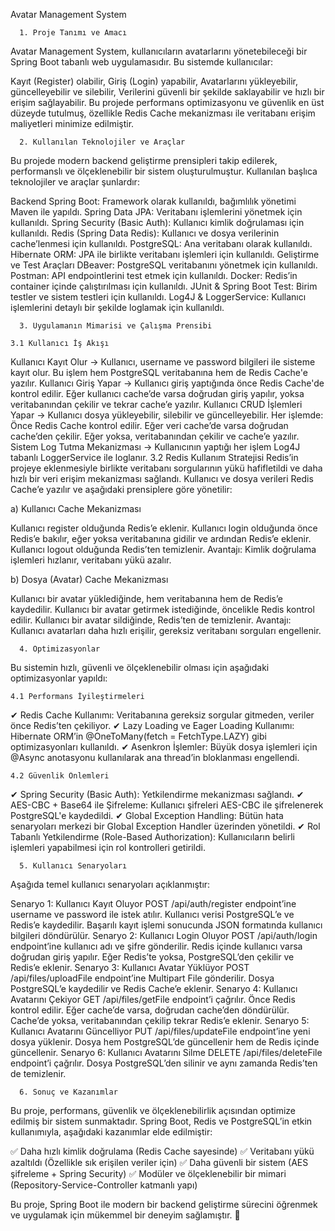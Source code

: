 Avatar Management System

      1. Proje Tanımı ve Amacı

Avatar Management System, kullanıcıların avatarlarını yönetebileceği bir Spring Boot tabanlı web uygulamasıdır. Bu sistemde kullanıcılar:

Kayıt (Register) olabilir,
Giriş (Login) yapabilir,
Avatarlarını yükleyebilir, güncelleyebilir ve silebilir,
Verilerini güvenli bir şekilde saklayabilir ve hızlı bir erişim sağlayabilir.
Bu projede performans optimizasyonu ve güvenlik en üst düzeyde tutulmuş, özellikle Redis Cache mekanizması ile veritabanı erişim maliyetleri minimize edilmiştir.

      2. Kullanılan Teknolojiler ve Araçlar

Bu projede modern backend geliştirme prensipleri takip edilerek, performanslı ve ölçeklenebilir bir sistem oluşturulmuştur. Kullanılan başlıca teknolojiler ve araçlar şunlardır:

Backend
Spring Boot: Framework olarak kullanıldı, bağımlılık yönetimi Maven ile yapıldı.
Spring Data JPA: Veritabanı işlemlerini yönetmek için kullanıldı.
Spring Security (Basic Auth): Kullanıcı kimlik doğrulaması için kullanıldı.
Redis (Spring Data Redis): Kullanıcı ve dosya verilerinin cache’lenmesi için kullanıldı.
PostgreSQL: Ana veritabanı olarak kullanıldı.
Hibernate ORM: JPA ile birlikte veritabanı işlemleri için kullanıldı.
Geliştirme ve Test Araçları
DBeaver: PostgreSQL veritabanını yönetmek için kullanıldı.
Postman: API endpointlerini test etmek için kullanıldı.
Docker: Redis’in container içinde çalıştırılması için kullanıldı.
JUnit & Spring Boot Test: Birim testler ve sistem testleri için kullanıldı.
Log4J & LoggerService: Kullanıcı işlemlerini detaylı bir şekilde loglamak için kullanıldı.
      
      3. Uygulamanın Mimarisi ve Çalışma Prensibi

    3.1 Kullanıcı İş Akışı
Kullanıcı Kayıt Olur → Kullanıcı, username ve password bilgileri ile sisteme kayıt olur. Bu işlem hem PostgreSQL veritabanına hem de Redis Cache'e yazılır.
Kullanıcı Giriş Yapar → Kullanıcı giriş yaptığında önce Redis Cache'de kontrol edilir. Eğer kullanıcı cache’de varsa doğrudan giriş yapılır, yoksa veritabanından çekilir ve tekrar cache’e yazılır.
Kullanıcı CRUD İşlemleri Yapar → Kullanıcı dosya yükleyebilir, silebilir ve güncelleyebilir. Her işlemde:
Önce Redis Cache kontrol edilir.
Eğer veri cache’de varsa doğrudan cache’den çekilir.
Eğer yoksa, veritabanından çekilir ve cache’e yazılır.
Sistem Log Tutma Mekanizması → Kullanıcının yaptığı her işlem Log4J tabanlı LoggerService ile loglanır.
3.2 Redis Kullanım Stratejisi
Redis’in projeye eklenmesiyle birlikte veritabanı sorgularının yükü hafifletildi ve daha hızlı bir veri erişim mekanizması sağlandı. Kullanıcı ve dosya verileri Redis Cache’e yazılır ve aşağıdaki prensiplere göre yönetilir:

  a) Kullanıcı Cache Mekanizması

Kullanıcı register olduğunda Redis’e eklenir.
Kullanıcı login olduğunda önce Redis’e bakılır, eğer yoksa veritabanına gidilir ve ardından Redis’e eklenir.
Kullanıcı logout olduğunda Redis’ten temizlenir.
Avantajı: Kimlik doğrulama işlemleri hızlanır, veritabanı yükü azalır.
  
  b) Dosya (Avatar) Cache Mekanizması

Kullanıcı bir avatar yüklediğinde, hem veritabanına hem de Redis’e kaydedilir.
Kullanıcı bir avatar getirmek istediğinde, öncelikle Redis kontrol edilir.
Kullanıcı bir avatar sildiğinde, Redis’ten de temizlenir.
Avantajı: Kullanıcı avatarları daha hızlı erişilir, gereksiz veritabanı sorguları engellenir.

      4. Optimizasyonlar

Bu sistemin hızlı, güvenli ve ölçeklenebilir olması için aşağıdaki optimizasyonlar yapıldı:

    4.1 Performans İyileştirmeleri
✔ Redis Cache Kullanımı: Veritabanına gereksiz sorgular gitmeden, veriler önce Redis’ten çekiliyor.
✔ Lazy Loading ve Eager Loading Kullanımı: Hibernate ORM’in @OneToMany(fetch = FetchType.LAZY) gibi optimizasyonları kullanıldı.
✔ Asenkron İşlemler: Büyük dosya işlemleri için @Async anotasyonu kullanılarak ana thread’in bloklanması engellendi.

    4.2 Güvenlik Önlemleri
✔ Spring Security (Basic Auth): Yetkilendirme mekanizması sağlandı.
✔ AES-CBC + Base64 ile Şifreleme: Kullanıcı şifreleri AES-CBC ile şifrelenerek PostgreSQL'e kaydedildi.
✔ Global Exception Handling: Bütün hata senaryoları merkezi bir Global Exception Handler üzerinden yönetildi.
✔ Rol Tabanlı Yetkilendirme (Role-Based Authorization): Kullanıcıların belirli işlemleri yapabilmesi için rol kontrolleri getirildi.

      5. Kullanıcı Senaryoları

Aşağıda temel kullanıcı senaryoları açıklanmıştır:

Senaryo 1: Kullanıcı Kayıt Oluyor
POST /api/auth/register endpoint’ine username ve password ile istek atılır.
Kullanıcı verisi PostgreSQL’e ve Redis’e kaydedilir.
Başarılı kayıt işlemi sonucunda JSON formatında kullanıcı bilgileri döndürülür.
Senaryo 2: Kullanıcı Login Oluyor
POST /api/auth/login endpoint’ine kullanıcı adı ve şifre gönderilir.
Redis içinde kullanıcı varsa doğrudan giriş yapılır.
Eğer Redis’te yoksa, PostgreSQL’den çekilir ve Redis’e eklenir.
Senaryo 3: Kullanıcı Avatar Yüklüyor
POST /api/files/uploadFile endpoint’ine Multipart File gönderilir.
Dosya PostgreSQL’e kaydedilir ve Redis Cache’e eklenir.
Senaryo 4: Kullanıcı Avatarını Çekiyor
GET /api/files/getFile endpoint’i çağrılır.
Önce Redis kontrol edilir. Eğer cache’de varsa, doğrudan cache’den döndürülür.
Cache’de yoksa, veritabanından çekilip tekrar Redis’e eklenir.
Senaryo 5: Kullanıcı Avatarını Güncelliyor
PUT /api/files/updateFile endpoint’ine yeni dosya yüklenir.
Dosya hem PostgreSQL’de güncellenir hem de Redis içinde güncellenir.
Senaryo 6: Kullanıcı Avatarını Silme
DELETE /api/files/deleteFile endpoint’i çağrılır.
Dosya PostgreSQL’den silinir ve aynı zamanda Redis’ten de temizlenir.

      6. Sonuç ve Kazanımlar

Bu proje, performans, güvenlik ve ölçeklenebilirlik açısından optimize edilmiş bir sistem sunmaktadır. Spring Boot, Redis ve PostgreSQL’in etkin kullanımıyla, aşağıdaki kazanımlar elde edilmiştir:

✅ Daha hızlı kimlik doğrulama (Redis Cache sayesinde)
✅ Veritabanı yükü azaltıldı (Özellikle sık erişilen veriler için)
✅ Daha güvenli bir sistem (AES şifreleme + Spring Security)
✅ Modüler ve ölçeklenebilir bir mimari (Repository-Service-Controller katmanlı yapı)

Bu proje, Spring Boot ile modern bir backend geliştirme sürecini öğrenmek ve uygulamak için mükemmel bir deneyim sağlamıştır. 🚀
